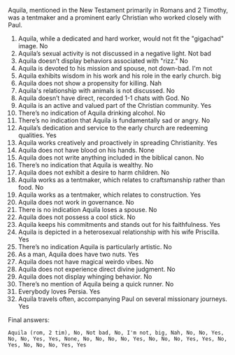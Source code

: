 Aquila, mentioned in the New Testament primarily in Romans and 2 Timothy, was a tentmaker and a prominent early Christian who worked closely with Paul.

1. Aquila, while a dedicated and hard worker, would not fit the "gigachad" image. No
2. Aquila’s sexual activity is not discussed in a negative light. Not bad
3. Aquila doesn’t display behaviors associated with "rizz." No
4. Aquila is devoted to his mission and spouse, not down-bad. I'm not
5. Aquila exhibits wisdom in his work and his role in the early church. big
6. Aquila does not show a propensity for killing. Nah
7. Aquila's relationship with animals is not discussed. No
8. Aquila doesn’t have direct, recorded 1-1 chats with God. No
9. Aquila is an active and valued part of the Christian community. Yes
10. There’s no indication of Aquila drinking alcohol. No
11. There’s no indication that Aquila is fundamentally sad or angry. No
12. Aquila’s dedication and service to the early church are redeeming qualities. Yes
13. Aquila works creatively and proactively in spreading Christianity. Yes
14. Aquila does not have blood on his hands. None
15. Aquila does not write anything included in the biblical canon. No
16. There’s no indication that Aquila is wealthy. No
17. Aquila does not exhibit a desire to harm children. No
18. Aquila works as a tentmaker, which relates to craftsmanship rather than food. No
19. Aquila works as a tentmaker, which relates to construction. Yes
20. Aquila does not work in governance. No
21. There is no indication Aquila loses a spouse. No
22. Aquila does not possess a cool stick. No
23. Aquila keeps his commitments and stands out for his faithfulness. Yes
24. Aquila is depicted in a heterosexual relationship with his wife Priscilla. Yes
25. There’s no indication Aquila is particularly artistic. No
26. As a man, Aquila does have two nuts. Yes
27. Aquila does not have magical weirdo vibes. No
28. Aquila does not experience direct divine judgment. No
29. Aquila does not display whinging behavior. No
30. There’s no mention of Aquila being a quick runner. No
31. Everybody loves Persia. Yes
32. Aquila travels often, accompanying Paul on several missionary journeys. Yes

Final answers:

```Aquila (rom, 2 tim), No, Not bad, No, I'm not, big, Nah, No, No, Yes, No, No, Yes, Yes, None, No, No, No, No, Yes, No, No, No, Yes, Yes, No, Yes, No, No, No, Yes, Yes```